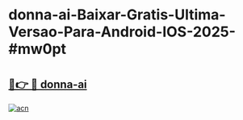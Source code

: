 # donna-ai-Baixar-Gratis-Ultima-Versao-Para-Android-IOS-2025-#mw0pt

# <h2><a href="https://ainizakaria.my?title=donna-ai&ref=24M">🔗👉 🔴 donna-ai</a></h2>

[![acn](https://github.com/user-attachments/assets/0f9c940e-d8b0-45ae-aac7-cd30a18b3e1c)](https://ainizakaria.my?title=donna-ai&ref=24M)

